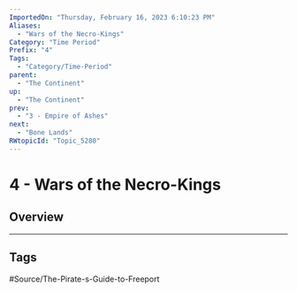 ```yaml
---
ImportedOn: "Thursday, February 16, 2023 6:10:23 PM"
Aliases:
  - "Wars of the Necro-Kings"
Category: "Time Period"
Prefix: "4"
Tags:
  - "Category/Time-Period"
parent:
  - "The Continent"
up:
  - "The Continent"
prev:
  - "3 - Empire of Ashes"
next:
  - "Bone Lands"
RWtopicId: "Topic_5280"
---
```

# 4 - Wars of the Necro-Kings
## Overview

---
## Tags
#Source/The-Pirate-s-Guide-to-Freeport

